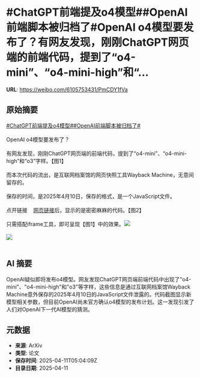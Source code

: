 # #ChatGPT前端提及o4模型##OpenAI前端脚本被归档了#OpenAI o4模型要发布了？有网友发现，刚刚ChatGPT网页端的前端代码，提到了“o4-mini”、“o4-mini-high”和“...

**URL**: https://weibo.com/6105753431/PmCDY1fVa

## 原始摘要

<a href="https://m.weibo.cn/search?containerid=231522type%3D1%26t%3D10%26q%3D%23ChatGPT%E5%89%8D%E7%AB%AF%E6%8F%90%E5%8F%8Ao4%E6%A8%A1%E5%9E%8B%23&amp;extparam=%23ChatGPT%E5%89%8D%E7%AB%AF%E6%8F%90%E5%8F%8Ao4%E6%A8%A1%E5%9E%8B%23" data-hide=""><span class="surl-text">#ChatGPT前端提及o4模型#</span></a><a href="https://m.weibo.cn/search?containerid=231522type%3D1%26t%3D10%26q%3D%23OpenAI%E5%89%8D%E7%AB%AF%E8%84%9A%E6%9C%AC%E8%A2%AB%E5%BD%92%E6%A1%A3%E4%BA%86%23&amp;extparam=%23OpenAI%E5%89%8D%E7%AB%AF%E8%84%9A%E6%9C%AC%E8%A2%AB%E5%BD%92%E6%A1%A3%E4%BA%86%23" data-hide=""><span class="surl-text">#OpenAI前端脚本被归档了#</span></a><br><br>OpenAI o4模型要发布了？<br><br>有网友发现，刚刚ChatGPT网页端的前端代码，提到了“o4-mini”、“o4-mini-high”和“o3”字样。【图1】<br><br>而本次代码的流出，是互联网档案馆的网页快照工具Wayback Machine，无意间留存的。<br><br>保存的时间，是2025年4月10日，保存的格式，是一个JavaScript文件。<br><br>点开链接<a href="https://weibo.cn/sinaurl?u=https%3A%2F%2Fweb.archive.org%2Fweb%2F20250410074704%2Fhttps%3A%2F%2Fcdn.oaistatic.com%2Fassets%2Fo5mi5e8rf3i1o1na.js" data-hide=""><span class="url-icon"><img style="width: 1rem;height: 1rem" src="https://h5.sinaimg.cn/upload/2015/09/25/3/timeline_card_small_web_default.png" referrerpolicy="no-referrer"></span><span class="surl-text">网页链接</span></a>后，显示的是密密麻麻的代码。【图2】<br><br>只需搭配iframe工具，即可呈现【图1】中的效果。<img style="" src="https://tvax4.sinaimg.cn/large/006Fd7o3gy1i0bsdi3cgmj30xc0ljjx9.jpg" referrerpolicy="no-referrer"><br><br><img style="" src="https://tvax2.sinaimg.cn/large/006Fd7o3gy1i0bsdjga22j30zk0pyazp.jpg" referrerpolicy="no-referrer"><br><br>

## AI 摘要

OpenAI疑似即将发布o4模型。网友发现ChatGPT网页端前端代码中出现了"o4-mini"、"o4-mini-high"和"o3"等字样，这些信息是通过互联网档案馆Wayback Machine意外保存的2025年4月10日的JavaScript文件泄露的。代码截图显示新模型相关参数，但目前OpenAI尚未官方确认o4模型的发布计划。这一发现引发了人们对OpenAI下一代AI模型的猜测。

## 元数据

- **来源**: ArXiv
- **类型**: 论文
- **保存时间**: 2025-04-11T05:04:09Z
- **目录日期**: 2025-04-11
